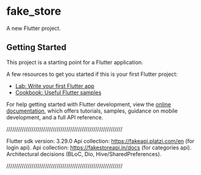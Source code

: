 # fake_store

A new Flutter project.

## Getting Started

This project is a starting point for a Flutter application.

A few resources to get you started if this is your first Flutter project:

- [Lab: Write your first Flutter app](https://docs.flutter.dev/get-started/codelab)
- [Cookbook: Useful Flutter samples](https://docs.flutter.dev/cookbook)

For help getting started with Flutter development, view the
[online documentation](https://docs.flutter.dev/), which offers tutorials,
samples, guidance on mobile development, and a full API reference.



////////////////////////////////////////////////////////////

Flutter sdk version: 3.29.0
Api collection: https://fakeapi.platzi.com/en  (for login api).
Api collection: https://fakestoreapi.in/docs  (for categories api).
Architectural decisions (BLoC, Dio, Hive/SharedPreferences).

////////////////////////////////////////////////////////////